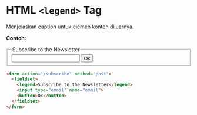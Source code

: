 # HTML `<legend>` Tag

Menjelaskan caption untuk elemen konten diluarnya.

<div class="example">
	<p class="example__label"><strong>Contoh:</strong></p>
	<div class="example__preview">
<form action="/subscribe" method="post">
  <fieldset>
    <legend>Subscribe to the Newsletter</legend>
    <input type="email" name="email">
    <button>Ok</button>
  </fieldset>
</form>
	</div>
</div>

```html
<form action="/subscribe" method="post">
  <fieldset>
    <legend>Subscribe to the Newsletter</legend>
    <input type="email" name="email">
    <button>Ok</button>
  </fieldset>
</form>
```